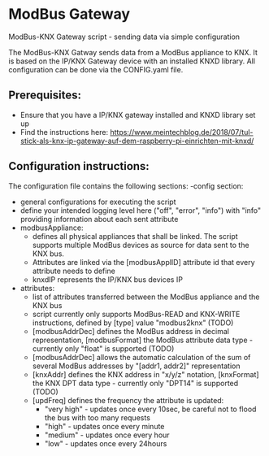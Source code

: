 # ModBus Gateway
ModBus-KNX Gateway script - sending data via simple configuration

The ModBus-KNX Gatway sends data from a ModBus appliance to KNX. It is based on the IP/KNX Gateway device with an installed KNXD library.
All configuration can be done via the CONFIG.yaml file.

## Prerequisites:
- Ensure that you have a IP/KNX gateway installed and KNXD library set up
- Find the instructions here: https://www.meintechblog.de/2018/07/tul-stick-als-knx-ip-gateway-auf-dem-raspberry-pi-einrichten-mit-knxd/

## Configuration instructions:
The configuration file contains the following sections:
-config section:
  - general configurations for executing the script
  - define your intended logging level here ("off", "error", "info") with "info" providing information about each sent attribute
- modbusAppliance:
  - defines all physical appliances that shall be linked. The script supports multiple ModBus devices as source for data sent to the KNX bus.
  - Attributes are linked via the [modbusApplID] attribute id that every attribute needs to define
  - knxdIP represents the IP/KNX bus devices IP
- attributes:
  - list of attributes transferred between the ModBus appliance and the KNX bus
  - script currently only supports ModBus-READ and KNX-WRITE instructions, defined by [type] value "modbus2knx" (TODO)
  - [modbusAddrDec] defines the ModBus address in decimal representation, [modbusFormat] the ModBus attribute data type - currently only "float" is supported (TODO)
  - [modbusAddrDec] allows the automatic calculation of the sum of several ModBus addresses by "[addr1, addr2]" representation
  - [knxAddr] defines the KNX address in "x/y/z" notation, [knxFormat] the KNX DPT data type - currently only "DPT14" is supported (TODO)
  - [updFreq] defines the frequency the attribute is updated:
    - "very high"   - updates once every 10sec, be careful not to flood the bus with too many requests
    - "high"        - updates once every minute
    - "medium"      - updates once every hour
    - "low"         - updates once every 24hours
